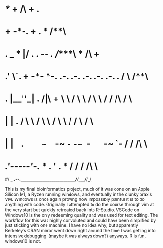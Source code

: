 #                                                   _*_     +    /\  +   .
#                              +     -*-.    +       .        * /**\
#  .    _     *       \|/   .       .      -*-   .             /****\ * /\   +
#    .' \\`.     +    -*-     *-. .-.   .-. .-.   .-. .-.   . /      \ /**\
# .  |__''_|  .       /|\ +      \   \ /   \   \ /   \   \ / /  /\    /    \
#    |     | .                  / \   \   / \   \   / \   \ /  /  \  /      \
#    |     |           `  .    ~   `-~ `-`   `-~ `-`   `-~ `- /    \/ /\     \
#  _.'-----'-._     *           .         '       .   *   /  /      \/  \/\   \
#/             \__.__.--.________________________________/__/_______/___/__\___\

This is my final bioinformatics project, much of it was done on an Apple Silicon M1, a Ryzen running windows, and eventually in the clunky praxis VM. Windows is once again proving how impossibly painful it is to do anything with code. Originally I attempted to do the course through vim at the very start but quickly retreated back into R-Studio. VSCode on Windows10 is the only redeeming quality and was used for text editing. The workflow for this was highly convoluted and could have been simplified by just sticking with one machine. I have no idea why, but apparently Berkeley's CRAN mirror went down right around the time I was getting into intensive debugging. (maybe it was always down?) anyways. R is fun, windows10 is not.
